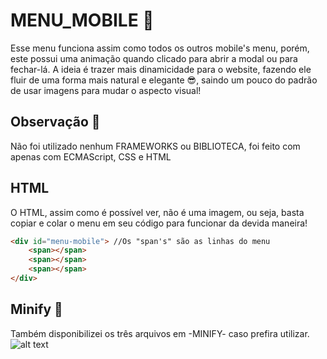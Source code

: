 # MENU_MOBILE 📱
Esse menu funciona assim como todos os outros mobile's menu, porém, este possui uma animação quando clicado para abrir a modal ou para fechar-lá. A ideia é trazer mais dinamicidade para o website, fazendo ele fluir de uma forma mais natural e elegante 😎, saindo um pouco do padrão de usar imagens para mudar o aspecto visual!

## Observação 👀
Não foi utilizado nenhum FRAMEWORKS ou BIBLIOTECA, foi feito com apenas com ECMAScript, CSS e HTML

## HTML 
O HTML, assim como é possível ver, não é uma imagem, ou seja, basta copiar e colar o menu em seu código para funcionar da devida maneira!
```HTML
<div id="menu-mobile"> //Os "span's" são as linhas do menu
    <span></span>
    <span></span>
    <span></span>
</div>
```
## Minify 📍
Também disponibilizei os três arquivos em -MINIFY- caso prefira utilizar.
 ![alt text](https://github.com/[username]/[reponame]/blob/[branch]/image.jpg?raw=true)
